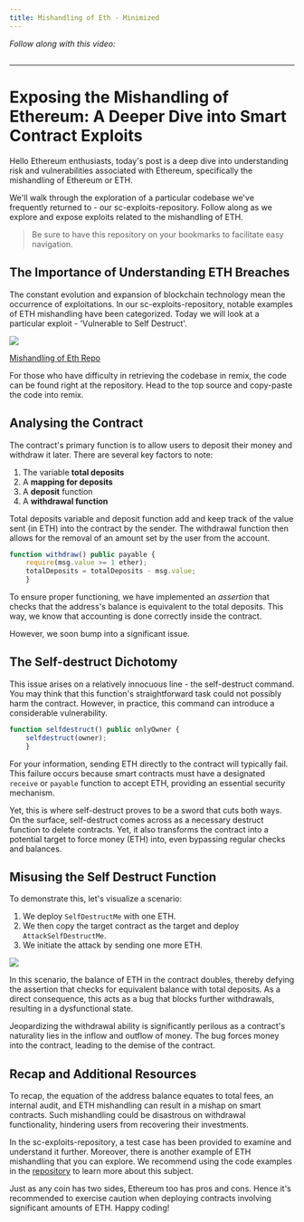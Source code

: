 ```yaml
---
title: Mishandling of Eth - Minimized
---
```


_Follow along with this video:_

## 

---

# Exposing the Mishandling of Ethereum: A Deeper Dive into Smart Contract Exploits

Hello Ethereum enthusiasts, today's post is a deep dive into understanding risk and vulnerabilities associated with Ethereum, specifically the mishandling of Ethereum or ETH.

We'll walk through the exploration of a particular codebase we've frequently returned to - our sc-exploits-repository. Follow along as we explore and expose exploits related to the mishandling of ETH.

> Be sure to have this repository on your bookmarks to facilitate easy navigation.

## The Importance of Understanding ETH Breaches

The constant evolution and expansion of blockchain technology mean the occurrence of exploitations. In our sc-exploits-repository, notable examples of ETH mishandling have been categorized. Today we will look at a particular exploit - 'Vulnerable to Self Destruct'.

![](https://cdn.videotap.com/9K1a9GtnKi7ohaku3tCP-47.6.png)

[Mishandling of Eth Repo](https://github.com/Cyfrin/sc-exploits-minimized/tree/main/src/mishandling-of-eth)

For those who have difficulty in retrieving the codebase in remix, the code can be found right at the repository. Head to the top source and copy-paste the code into remix.

## Analysing the Contract

The contract's primary function is to allow users to deposit their money and withdraw it later. There are several key factors to note:

1. The variable **total deposits**
2. A **mapping for deposits**
3. A **deposit** function
4. A **withdrawal function**

Total deposits variable and deposit function add and keep track of the value sent (in ETH) into the contract by the sender. The withdrawal function then allows for the removal of an amount set by the user from the account.

```js
function withdraw() public payable {
    require(msg.value >= 1 ether);
    totalDeposits = totalDeposits - msg.value;
    }
```

To ensure proper functioning, we have implemented an _assertion_ that checks that the address's balance is equivalent to the total deposits. This way, we know that accounting is done correctly inside the contract.

However, we soon bump into a significant issue.

## The Self-destruct Dichotomy

This issue arises on a relatively innocuous line - the self-destruct command. You may think that this function's straightforward task could not possibly harm the contract. However, in practice, this command can introduce a considerable vulnerability.

```js
function selfdestruct() public onlyOwner {
    selfdestruct(owner);
    }
```

For your information, sending ETH directly to the contract will typically fail. This failure occurs because smart contracts must have a designated `receive` or `payable` function to accept ETH, providing an essential security mechanism.

Yet, this is where self-destruct proves to be a sword that cuts both ways. On the surface, self-destruct comes across as a necessary destruct function to delete contracts. Yet, it also transforms the contract into a potential target to force money (ETH) into, even bypassing regular checks and balances.

## Misusing the Self Destruct Function

To demonstrate this, let's visualize a scenario:

1. We deploy `SelfDestructMe` with one ETH.
2. We then copy the target contract as the target and deploy `AttackSelfDestructMe`.
3. We initiate the attack by sending one more ETH.

![](https://cdn.videotap.com/gFO4YKELZcnyna0BEy0X-273.7.png)

In this scenario, the balance of ETH in the contract doubles, thereby defying the assertion that checks for equivalent balance with total deposits. As a direct consequence, this acts as a bug that blocks further withdrawals, resulting in a dysfunctional state.

Jeopardizing the withdrawal ability is significantly perilous as a contract's naturality lies in the inflow and outflow of money. The bug forces money into the contract, leading to the demise of the contract.

## Recap and Additional Resources

To recap, the equation of the address balance equates to total fees, an internal audit, and ETH mishandling can result in a mishap on smart contracts. Such mishandling could be disastrous on withdrawal functionality, hindering users from recovering their investments.

In the sc-exploits-repository, a test case has been provided to examine and understand it further. Moreover, there is another example of ETH mishandling that you can explore. We recommend using the code examples in the [repository](https://github.com/Cyfrin/sc-exploits-minimized/tree/main/src/mishandling-of-eth) to learn more about this subject.

Just as any coin has two sides, Ethereum too has pros and cons. Hence it's recommended to exercise caution when deploying contracts involving significant amounts of ETH. Happy coding!

